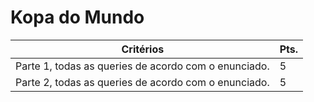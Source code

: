 # Kopa do Mundo


| Critérios | Pts. |
|---|---|
| Parte 1, todas as queries de acordo com o enunciado. | 5 |
| Parte 2, todas as queries de acordo com o enunciado. | 5 |